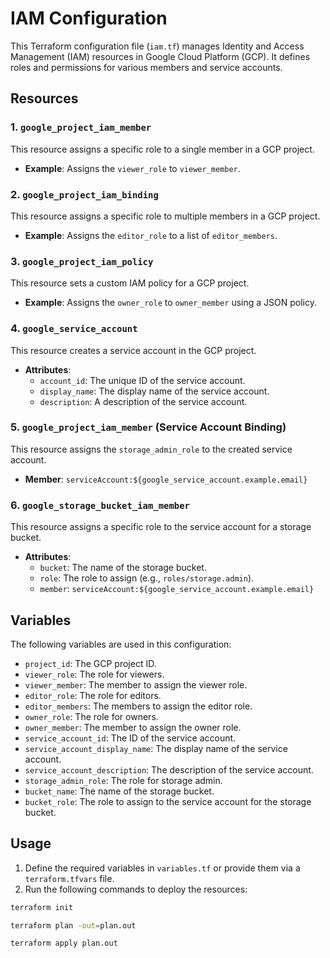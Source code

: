 # IAM Configuration

This Terraform configuration file (`iam.tf`) manages Identity and Access Management (IAM) resources in Google Cloud Platform (GCP). It defines roles and permissions for various members and service accounts.

## Resources

### 1. `google_project_iam_member`
This resource assigns a specific role to a single member in a GCP project.

- **Example**: Assigns the `viewer_role` to `viewer_member`.

### 2. `google_project_iam_binding`
This resource assigns a specific role to multiple members in a GCP project.

- **Example**: Assigns the `editor_role` to a list of `editor_members`.

### 3. `google_project_iam_policy`
This resource sets a custom IAM policy for a GCP project.

- **Example**: Assigns the `owner_role` to `owner_member` using a JSON policy.

### 4. `google_service_account`
This resource creates a service account in the GCP project.

- **Attributes**:
  - `account_id`: The unique ID of the service account.
  - `display_name`: The display name of the service account.
  - `description`: A description of the service account.

### 5. `google_project_iam_member` (Service Account Binding)
This resource assigns the `storage_admin_role` to the created service account.

- **Member**: `serviceAccount:${google_service_account.example.email}`

### 6. `google_storage_bucket_iam_member`
This resource assigns a specific role to the service account for a storage bucket.

- **Attributes**:
  - `bucket`: The name of the storage bucket.
  - `role`: The role to assign (e.g., `roles/storage.admin`).
  - `member`: `serviceAccount:${google_service_account.example.email}`

## Variables

The following variables are used in this configuration:

- `project_id`: The GCP project ID.
- `viewer_role`: The role for viewers.
- `viewer_member`: The member to assign the viewer role.
- `editor_role`: The role for editors.
- `editor_members`: The members to assign the editor role.
- `owner_role`: The role for owners.
- `owner_member`: The member to assign the owner role.
- `service_account_id`: The ID of the service account.
- `service_account_display_name`: The display name of the service account.
- `service_account_description`: The description of the service account.
- `storage_admin_role`: The role for storage admin.
- `bucket_name`: The name of the storage bucket.
- `bucket_role`: The role to assign to the service account for the storage bucket.

## Usage

1. Define the required variables in `variables.tf` or provide them via a `terraform.tfvars` file.
2. Run the following commands to deploy the resources:

```bash
terraform init
```
```bash
terraform plan -out=plan.out
```
```bash
terraform apply plan.out
```